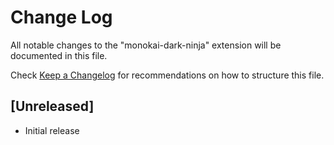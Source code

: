 # Change Log

All notable changes to the "monokai-dark-ninja" extension will be documented in this file.

Check [Keep a Changelog](http://keepachangelog.com/) for recommendations on how to structure this file.

## [Unreleased]

- Initial release
